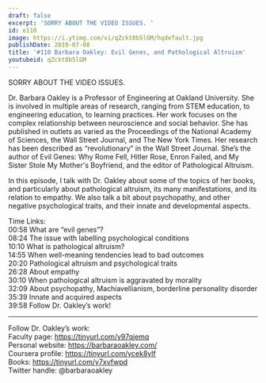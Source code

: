 ```yaml
---
draft: false
excerpt: 'SORRY ABOUT THE VIDEO ISSUES. '
id: e110
image: https://i.ytimg.com/vi/qZckt8b5lGM/hqdefault.jpg
publishDate: 2019-07-08
title: '#110 Barbara Oakley: Evil Genes, and Pathological Altruism'
youtubeid: qZckt8b5lGM
---
```

SORRY ABOUT THE VIDEO ISSUES. 

Dr. Barbara Oakley is a Professor of Engineering at Oakland University. She is involved in multiple areas of research, ranging from STEM education, to engineering education, to learning practices. Her work focuses on the complex relationship between neuroscience and social behavior. She has published in outlets as varied as the Proceedings of the National Academy of Sciences, the Wall Street Journal, and The New York Times. Her research has been described as “revolutionary” in the Wall Street Journal. She’s the author of Evil Genes: Why Rome Fell, Hitler Rose, Enron Failed, and My Sister Stole My Mother's Boyfriend, and the editor of Pathological Altruism.

In this episode, I talk with Dr. Oakley about some of the topics of her books, and particularly about pathological altruism, its many manifestations, and its relation to empathy. We also talk a bit about psychopathy, and other negative psychological traits, and their innate and developmental aspects.  

Time Links:  
00:58  What are “evil genes”?  
08:24  The issue with labelling psychological conditions                    
10:10  What is pathological altruism?                
14:55  When well-meaning tendencies lead to bad outcomes            
20:20  Pathological altruism and psychological traits             
26:28  About empathy   
30:10  When pathological altruism is aggravated by morality  
32:09  About psychopathy, Machiavellianism, borderline personality disorder  
35:39  Innate and acquired aspects    
39:58  Follow Dr. Oakley’s work!    

---

Follow Dr. Oakley’s work:  
Faculty page: https://tinyurl.com/y97qjemq  
Personal website: https://barbaraoakley.com/  
Coursera profile: https://tinyurl.com/ycek8ylf  
Books: https://tinyurl.com/y7xvfwpd  
Twitter handle: @barbaraoakley
